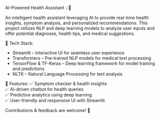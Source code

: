 
AI-Powered Health Assistant 💡💊  

 An intelligent health assistant leveraging AI to provide real-time health insights, symptom analysis, and personalized recommendations. This project utilizes NLP and deep learning models to analyze user inputs and offer potential diagnoses, health tips, and medical suggestions.  

 🚀 Tech Stack:  
- Streamlit – Interactive UI for seamless user experience  
- Transformers – Pre-trained NLP models for medical text processing  
- TensorFlow & TF-Keras – Deep learning framework for model training and predictions  
- NLTK – Natural Language Processing for text analysis  

🔗 Features: 
✅ Symptom checker & health insights  
✅ AI-driven chatbot for health queries  
✅ Predictive analytics using deep learning  
✅ User-friendly and responsive UI with Streamlit  

Contributions & feedback are welcome! 🚀  
